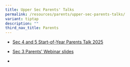 ```yaml
---
title: Upper Sec Parents' Talks
permalink: /resources/parents/upper-sec-parents-talks/
variant: tiptap
description: ""
third_nav_title: Parents
---
```

<ul data-tight="true" class="tight">
<li>
<p><a href="/files/Parents/Sec45PT2025.pdf" rel="noopener nofollow" target="_blank">Sec 4 and 5 Start-of-Year Parents Talk 2025</a>
</p>
</li>
<li>
<p><a href="/files/Parents/Sec_3_Start_of_Year_Parents_Webinar.pdf" rel="noopener noreferrer nofollow" target="_blank">Sec 3 Parents' Webinar slides</a>
</p>
</li>
<li>
<p></p>
</li>
</ul>
<p></p>